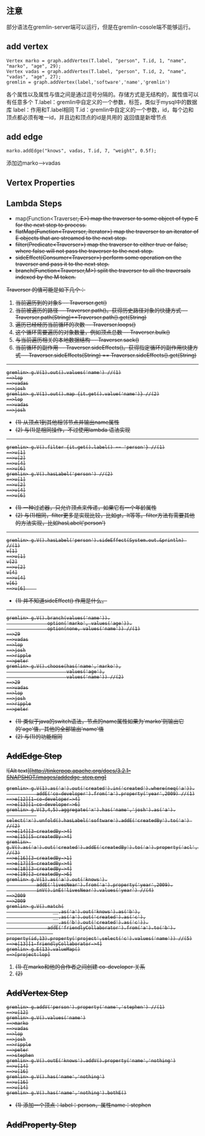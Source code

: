 ## 注意 ##
部分语法在gremlin-server端可以运行，但是在gremlin-cosole端不能够运行。
## add vertex ##
```
Vertex marko = graph.addVertex(T.label, "person", T.id, 1, "name", "marko", "age", 29);
Vertex vadas = graph.addVertex(T.label, "person", T.id, 2, "name", "vadas", "age", 27);
gremlin = graph.addVertex(label,'software','name','gremlin')
```
各个属性以及属性与值之间是通过逗号分隔的。存储方式是无结构的，属性值可以有任意多个
T.label：gremlin中自定义的一个参数，标签，类似于mysql中的数据库
label：作用和T.label相同
T.id：gremlin中自定义的一个参数，id，每个边和顶点都必须有唯一id，并且边和顶点的id是共用的
返回值是新增节点
## add edge ##
```
marko.addEdge("knows", vadas, T.id, 7, "weight", 0.5f);
```
添加边marko-->vadas
## Vertex Properties ##


## Lambda Steps ##
- map(Function<Traverser<S>, E>) map the traverser to some object of type E for the next step to process.
- flatMap(Function<Traverser<S>, Iterator<E>>) map the traverser to an iterator of E objects that are streamed to the next step.
- filter(Predicate<Traverser<S>>) map the traverser to either true or false, where false will not pass the traverser to the next step.
- sideEffect(Consumer<Traverser<S>>) perform some operation on the traverser and pass it to the next step.
- branch(Function<Traverser<S>,M>) split the traverser to all the traversals indexed by the M token.

Traverser<S> 的值可能是如下几个：
1. 当前遍历到的对象S -- Traverser.get()
2. 当前被遍历的路径 -- Traverser.path()。获得历史路径对象的快捷方式 -- Traverser.path(String)==Traverser.path().get(String)
3. 遍历已经经历当前循环的次数 -- Traverser.loops()
4. 这个循环需要遍历的对象数量，例如顶点总数 -- Traverser.bulk()
5. 与当前遍历相关的本地数据结构 -- Traverser.sack()
6. 当前循环的副作用 -- Traverser.sideEffects()。获得指定循环的副作用快捷方式 -- Traverser.sideEffects(String) == Traverser.sideEffects().get(String)
----------
```
gremlin> g.V(1).out().values('name') //(1)
==>lop
==>vadas
==>josh
gremlin> g.V(1).out().map {it.get().value('name')} //(2)
==>lop
==>vadas
==>josh
```
- (1) 从顶点1到其他相邻节点并输出name属性
- (2) 与(1)是相同操作，不过使用lambda 语法实现
----------
```
gremlin> g.V().filter {it.get().label() == 'person'} //(1)
==>v[1]
==>v[2]
==>v[4]
==>v[6]
gremlin> g.V().hasLabel('person') //(2)
==>v[1]
==>v[2]
==>v[4]
==>v[6]
```
- (1) 一种过滤器，只允许顶点来传递，如果它有一个年龄属性
- (2) 与(1)相同，filter更多是实现比较，比如gt，lt等等。filter方法有需要其他的方法实现，比如hasLabel('person')
----------
```
gremlin> g.V().hasLabel('person').sideEffect(System.out.&println) //(1)
v[1]
==>v[1]
v[2]
==>v[2]
v[4]
==>v[4]
v[6]
==>v[6]    
```
- (1) 并不知道sideEffect() 作用是什么。
----------
```
gremlin> g.V().branch(values('name')).
               option('marko', values('age')).
               option(none, values('name')) //(1)
==>29
==>vadas
==>lop
==>josh
==>ripple
==>peter
gremlin> g.V().choose(has('name','marko'),
                      values('age'),
                      values('name')) //(2)
==>29
==>vadas
==>lop
==>josh
==>ripple
==>peter
```
- (1) 类似于java的switch语法，节点的name属性如果为'marko'则输出它的'age'值，其他的全部输出'name'值
- (2) 与(1)的功能相同
## AddEdge Step ##
![Alt text][http://tinkerpop.apache.org/docs/3.2.1-SNAPSHOT/images/addedge-step.png]
```
gremlin> g.V(1).as('a').out('created').in('created').where(neq('a')).
           addE('co-developer').from('a').property('year',2009) //(1)
==>e[12][1-co-developer->4]
==>e[13][1-co-developer->6]
gremlin> g.V(3,4,5).aggregate('x').has('name','josh').as('a').
           select('x').unfold().hasLabel('software').addE('createdBy').to('a') //(2)
==>e[14][3-createdBy->4]
==>e[15][5-createdBy->4]
gremlin> g.V().as('a').out('created').addE('createdBy').to('a').property('acl','public') //(3)
==>e[16][3-createdBy->1]
==>e[17][5-createdBy->4]
==>e[18][3-createdBy->4]
==>e[19][3-createdBy->6]
gremlin> g.V(1).as('a').out('knows').
           addE('livesNear').from('a').property('year',2009).
           inV().inE('livesNear').values('year') //(4)
==>2009
==>2009
gremlin> g.V().match(
                 __.as('a').out('knows').as('b'),
                 __.as('a').out('created').as('c'),
                 __.as('b').out('created').as('c')).
               addE('friendlyCollaborator').from('a').to('b').
                 property(id,13).property('project',select('c').values('name')) //(5)
==>e[13][1-friendlyCollaborator->4]
gremlin> g.E(13).valueMap()
==>[project:lop]
```
1. (1) 在marko和他的合作者之间创建 co-developer 关系
2. (2) 
## AddVertex Step ##
```
gremlin> g.addV('person').property('name','stephen') //(1)
==>v[12]
gremlin> g.V().values('name')
==>marko
==>vadas
==>lop
==>josh
==>ripple
==>peter
==>stephen
gremlin> g.V().outE('knows').addV().property('name','nothing')
==>v[14]
==>v[16]
gremlin> g.V().has('name','nothing')
==>v[16]
==>v[14]
gremlin> g.V().has('name','nothing').bothE()
```
- (1) 添加一个顶点：label：person，属性name：stephen

## AddProperty Step ##

```

```









